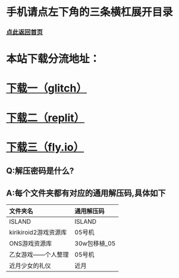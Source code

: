 # 手机请点左下角的三条横杠展开目录
### [点此返回首页](https://fx05.herokuapp.com)
# 本站下载分流地址：  
# [下载一（glitch）](https://05fx.glitch.me)  
# [下载二（replit）](https://replit.eva05.workers.dev)  
# [下载三（fly.io）](https://www.fly05.tk/下载)  
## Q:解压密码是什么?
## A:每个文件夹都有对应的通用解压码,具体如下
| 文件夹名   |通用解压码  |
|  :----- |  :----- |
| ISLAND  | ISLAND |
|kirikiroid2游戏资源库  | 05号机 |
| ONS游戏资源库 | 30w包移植_05 |
| 乙女游戏——个人整理 | 05号机 |
| 近月少女的礼仪| 近月 |






